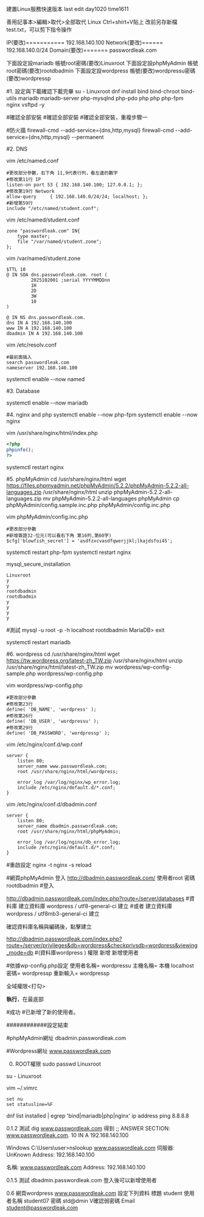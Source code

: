 建置Linux服務快速版本
last edit day1020 time1611

善用記事本>編輯>取代>全部取代
Linux Ctrl+shirt+V貼上
改前另存新檔test.txt，可以剪下指令操作

IP(要改)===========
192.168.140.100
Network(要改)======
192.168.140.0/24
Domain(要改)=======
passwordleak.com

下面設定設mariadb    帳號root密碼(要改)Linuxroot
下面設定設phpMyAdmin 帳號root密碼(要改)rootdbadmin
下面設定設wordpress  帳號(要改)wordpressu密碼(要改)wordpressp


#1. 設定與下載確認下載完畢
su -
Linuxroot
dnf install bind bind-chroot bind-utils mariadb mariadb-server php-mysqlnd php-pdo php php php-fpm nginx vsftpd -y 

#確認全部安裝
#確認全部安裝
#確認全部安裝，重複步驟一

#防火牆
firewall-cmd --add-service={dns,http,mysql}
firewall-cmd --add-service={dns,http,mysql} --permanent


#2. DNS 

vim /etc/named.conf
```
#更改部分參數，右下角 11,9代表行列，看左邊的數字
#修改第11行 IP
listen-on port 53 { 192.168.140.100; 127.0.0.1; };
#修改第19行 Network
allow-query     { 192.168.140.0/24/24; localhost; };
#新增第59行
include "/etc/named/student.conf";
```

vim /etc/named/student.conf
```
zone "passwordleak.com" IN{
    type master;
    file "/var/named/student.zone";
};
```

vim /var/named/student.zone
```
$TTL 10
@ IN SOA dns.passwordleak.com. root (
         2025102001 ;serial YYYYMMDDnn
         1H
         2D
         3W
         10
)
 
@ IN NS dns.passwordleak.com.
dns IN A 192.168.140.100
www IN A 192.168.140.100
dbadmin IN A 192.168.140.100
```

vim /etc/resolv.conf
```
#最前面插入
search passwordleak.com
nameserver 192.168.140.100
```
systemctl enable --now named

#3. Database

systemctl enable --now mariadb

#4. nginx and php
systemctl enable --now php-fpm
systemctl enable --now nginx

vim /usr/share/nginx/html/index.php
```php
<?php
phpinfo();
?>
```
systemctl restart nginx

#5. phpMyAdmin
cd /usr/share/nginx/html
wget https://files.phpmyadmin.net/phpMyAdmin/5.2.2/phpMyAdmin-5.2.2-all-languages.zip /usr/share/nginx/html
unzip phpMyAdmin-5.2.2-all-languages.zip 
mv phpMyAdmin-5.2.2-all-languages phpMyAdmin
cp phpMyAdmin/config.sample.inc.php  phpMyAdmin/config.inc.php

vim phpMyAdmin/config.inc.php 
```
#更改部分參數
#新增簽證32-位元(可以看右下角 第16列,第60字)
$cfg['blowfish_secret'] = 'asdfzxcvasdfqwerjjkl;lkajdsfoi45';
```

systemctl restart php-fpm
systemctl restart nginx

mysql_secure_installation
```
Linuxroot
y
y
rootdbadmin
rootdbadmin
y
y
y
y
```

#測試
mysql -u root -p -h localhost
rootdbadmin
MariaDB> exit

systemctl restart mariadb

#6. wordpress
cd /usr/share/nginx/html
wget https://tw.wordpress.org/latest-zh_TW.zip /usr/share/nginx/html
unzip /usr/share/nginx/html/latest-zh_TW.zip
mv wordpress/wp-config-sample.php wordpress/wp-config.php


vim wordpress/wp-config.php
```
#更改部分參數
#修改第23行
define( 'DB_NAME', 'wordpress' );
#修改第26行
define( 'DB_USER', 'wordpressu' );
#修改第29行
define( 'DB_PASSWORD', 'wordpressp' );
```

vim /etc/nginx/conf.d/wp.conf
```
server {
    listen 80;
    server_name www.passwordleak.com;
    root /usr/share/nginx/html/wordpress;

    error_log /var/log/nginx/wp_error.log;
    include /etc/nginx/default.d/*.conf;
}
```

vim /etc/nginx/conf.d/dbadmin.conf
```
server {
    listen 80;
    server_name dbadmin.passwordleak.com;
    root /usr/share/nginx/html/phpMyAdmin;

    error_log /var/log/nginx/db_error.log;
    include /etc/nginx/default.d/*.conf;
}
```
#重啟設定
nginx -t
nginx -s reload


#網頁phpMyAdmin 登入
http://dbadmin.passwordleak.com/
使用者root
密碼rootdbadmin
#登入

http://dbadmin.passwordleak.com/index.php?route=/server/databases
#資料庫
建立資料庫 wordpress / utf8-general-ci 建立
#或者
建立資料庫 wordpress / utf8mb3-general-ci 建立

確認資料庫名稱與編碼後，點擊建立


http://dbadmin.passwordleak.com/index.php?route=/server/privileges&db=wordpress&checkprivsdb=wordpress&viewing_mode=db
#(資料庫wordpress ) 權限 
新增 新增使用者

#依據wp-config.php設定
使用者名稱= wordpressu
主機名稱= 本機   localhost
密碼= wordpressp
重新輸入= wordpressp

全域權限<打勾>

**執行**，在最底部

#成功
#已新增了新的使用者。 

############設定結束

#phpMyAdmin網址
dbadmin.passwordleak.com

#Wordpress網址
www.passwordleak.com



0. ROOT權限
sudo passwd
Linuxroot

su -
Linuxroot

vim ~/.vimrc
```
set nu
set statusline=%F
```
dnf list installed | egrep 'bind|mariadb|php|nginx'
ip address 
ping 8.8.8.8

0.1.2
測試
dig www.passwordleak.com
得到
;; ANSWER SECTION:
www.passwordleak.com.	10	IN	A	192.168.140.100

Windows
C:\Users\user>nslookup www.passwordleak.com
伺服器:  UnKnown
Address:  192.168.140.100

名稱:    www.passwordleak.com
Address:  192.168.140.100

0.1.5
測試
dbadmin.passwordleak.com
登入後可以新增使用者


0.6
網頁wordpress
www.passwordleak.com
設定下列資料
標題 student
使用者名稱 student07
密碼 std@dmin
V確認弱密碼
Email student@passwordleak.com
